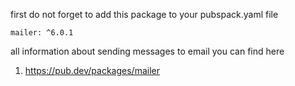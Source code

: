 first do not forget to add this package to your pubspack.yaml file

    mailer: ^6.0.1

all information about sending messages to email you can find here 


1. https://pub.dev/packages/mailer